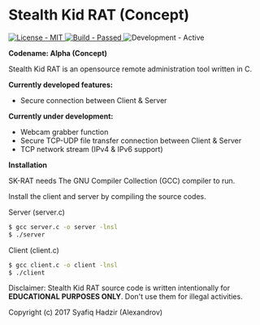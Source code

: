 # Stealth Kid RAT (Concept)

<p align="left">
    <a href="https://github.com/SyafiqHadzir/Stealth-Kid-RAT/blob/Concept/LICENSE">
        <img src="https://img.shields.io/badge/License-MIT%20%2F%20Apache--2.0-blue.svg?style=plastic?maxAge=7200" alt="License - MIT">
    </a>
    <a href="https://github.com/SyafiqHadzir/Stealth-Kid-RAT/tree/Concept/dev/file-transfer/TCP/bin">
        <img src="https://img.shields.io/badge/Build-Passed-brightgreen.svg?style=plastic?maxAge=7200" alt="Build - Passed">
    </a>
    <img src="https://img.shields.io/badge/Development-Active-brightgreen.svg?style=plastic?maxAge=7200" alt="Development - Active">
</p>


**Codename: Alpha (Concept)**
 
Stealth Kid RAT is an opensource remote administration tool written in C.


**Currently developed features:**

* Secure connection between Client & Server


**Currently under development:**

* Webcam grabber function
* Secure TCP-UDP file transfer connection between Client & Server
* TCP network stream (IPv4 & IPv6 support)


**Installation**

SK-RAT needs The GNU Compiler Collection (GCC) compiler to run.

Install the client and server by compiling the source codes.

Server (server.c)

```sh
$ gcc server.c -o server -lnsl
$ ./server
```

Client (client.c)

```sh
$ gcc client.c -o client -lnsl
$ ./client
```

Disclaimer: Stealth Kid RAT source code is written intentionally for **EDUCATIONAL PURPOSES ONLY**. Don't use them for illegal activities.

Copyright (c) 2017 Syafiq Hadzir (Alexandrov)
